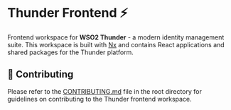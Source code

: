 # Thunder Frontend ⚡

Frontend workspace for **WSO2 Thunder** - a modern identity management suite. This workspace is built with [Nx](https://nx.dev) and contains React applications and shared packages for the Thunder platform.

## 🤝 Contributing

Please refer to the [CONTRIBUTING.md](../CONTRIBUTING.md) file in the root directory for guidelines on contributing to the Thunder frontend workspace.
